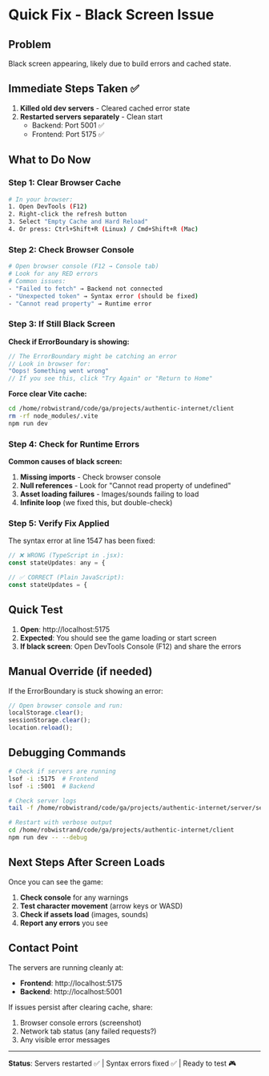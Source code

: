 # Quick Fix - Black Screen Issue

## Problem
Black screen appearing, likely due to build errors and cached state.

## Immediate Steps Taken ✅

1. **Killed old dev servers** - Cleared cached error state
2. **Restarted servers separately** - Clean start
   - Backend: Port 5001 ✅
   - Frontend: Port 5175 ✅

## What to Do Now

### Step 1: Clear Browser Cache
```bash
# In your browser:
1. Open DevTools (F12)
2. Right-click the refresh button
3. Select "Empty Cache and Hard Reload"
4. Or press: Ctrl+Shift+R (Linux) / Cmd+Shift+R (Mac)
```

### Step 2: Check Browser Console
```bash
# Open browser console (F12 → Console tab)
# Look for any RED errors
# Common issues:
- "Failed to fetch" → Backend not connected
- "Unexpected token" → Syntax error (should be fixed)
- "Cannot read property" → Runtime error
```

### Step 3: If Still Black Screen

**Check if ErrorBoundary is showing:**
```javascript
// The ErrorBoundary might be catching an error
// Look in browser for:
"Oops! Something went wrong"
// If you see this, click "Try Again" or "Return to Home"
```

**Force clear Vite cache:**
```bash
cd /home/robwistrand/code/ga/projects/authentic-internet/client
rm -rf node_modules/.vite
npm run dev
```

### Step 4: Check for Runtime Errors

**Common causes of black screen:**

1. **Missing imports** - Check browser console
2. **Null references** - Look for "Cannot read property of undefined"
3. **Asset loading failures** - Images/sounds failing to load
4. **Infinite loop** (we fixed this, but double-check)

### Step 5: Verify Fix Applied

The syntax error at line 1547 has been fixed:
```javascript
// ❌ WRONG (TypeScript in .jsx):
const stateUpdates: any = {

// ✅ CORRECT (Plain JavaScript):
const stateUpdates = {
```

## Quick Test

1. **Open**: http://localhost:5175
2. **Expected**: You should see the game loading or start screen
3. **If black screen**: Open DevTools Console (F12) and share the errors

## Manual Override (if needed)

If the ErrorBoundary is stuck showing an error:

```javascript
// Open browser console and run:
localStorage.clear();
sessionStorage.clear();
location.reload();
```

## Debugging Commands

```bash
# Check if servers are running
lsof -i :5175  # Frontend
lsof -i :5001  # Backend

# Check server logs
tail -f /home/robwistrand/code/ga/projects/authentic-internet/server/server.log

# Restart with verbose output
cd /home/robwistrand/code/ga/projects/authentic-internet/client
npm run dev -- --debug
```

## Next Steps After Screen Loads

Once you can see the game:

1. **Check console** for any warnings
2. **Test character movement** (arrow keys or WASD)
3. **Check if assets load** (images, sounds)
4. **Report any errors** you see

## Contact Point

The servers are running cleanly at:
- **Frontend**: http://localhost:5175
- **Backend**: http://localhost:5001

If issues persist after clearing cache, share:
1. Browser console errors (screenshot)
2. Network tab status (any failed requests?)
3. Any visible error messages

---

**Status**: Servers restarted ✅ | Syntax errors fixed ✅ | Ready to test 🎮

